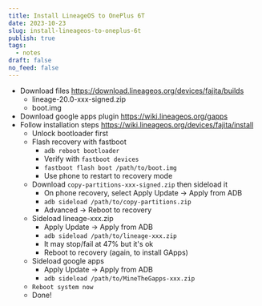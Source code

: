 ```yaml
---
title: Install LineageOS to OnePlus 6T
date: 2023-10-23
slug: install-lineageos-to-oneplus-6t
publish: true
tags:
  - notes
draft: false
no_feed: false
---
```


- Download files https://download.lineageos.org/devices/fajita/builds
    - lineage-20.0-xxx-signed.zip
    - boot.img
- Download google apps plugin https://wiki.lineageos.org/gapps
- Follow installation steps https://wiki.lineageos.org/devices/fajita/install
    - Unlock bootloader first
    - Flash recovery with fastboot
        - `adb reboot bootloader`
        - Verify with `fastboot devices`
        - `fastboot flash boot /path/to/boot.img`
        - Use phone to restart to recovery mode
    - Download `copy-partitions-xxx-signed.zip` then sideload it
        - On phone recovery, select Apply Update -> Apply from ADB
        - `adb sideload /path/to/copy-partitions.zip`
        - Advanced -> Reboot to recovery
    - Sideload lineage-xxx.zip
        - Apply Update -> Apply from ADB
        - `adb sideload /path/to/lineage-xxx.zip`
        - It may stop/fail at 47% but it's ok
        - Reboot to recovery (again, to install GApps)
    - Sideload google apps
        - Apply Update -> Apply from ADB
        - `adb sideload /path/to/MineTheGapps-xxx.zip`
    - `Reboot system now`
    - Done!